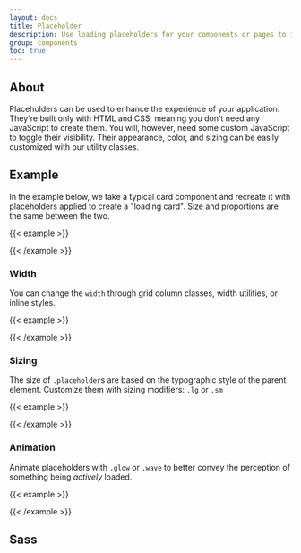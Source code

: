 ```yaml
---
layout: docs
title: Placeholder
description: Use loading placeholders for your components or pages to indicate something may still be loading.
group: components
toc: true
---
```


## About

Placeholders can be used to enhance the experience of your application. They're built only with HTML and CSS, meaning you don't need any JavaScript to create them. You will, however, need some custom JavaScript to toggle their visibility. Their appearance, color, and sizing can be easily customized with our utility classes.

## Example

In the example below, we take a typical card component and recreate it with placeholders applied to create a "loading card". Size and proportions are the same between the two.

{{< example >}}
<div class="placeholder" aria-hidden="true">
    <div class="row">
        <div class="col-4">
            <span class="el lg"></span>
        </div>
    </div>
    <span class="el"></span>
    <span class="el"></span>
    <span class="el"></span>
    <span class="el"></span>
    <span class="el"></span>
</div>
{{< /example >}}

### Width

You can change the `width` through grid column classes, width utilities, or inline styles.

{{< example >}}
<div class="placeholder" aria-hidden="true">
    <span class="el"></span>
    <span class="el"></span>
    <span class="el" style="width: 25%;"></span>
</div>
{{< /example >}}


### Sizing

The size of `.placeholder`s are based on the typographic style of the parent element. Customize them with sizing modifiers: `.lg` or `.sm`

{{< example >}}
<div class="placeholder" aria-hidden="true">
    <span class="el lg"></span>
    <span class="el"></span>
    <span class="el sm"></span>
</div>
{{< /example >}}

### Animation

Animate placeholders with `.glow` or `.wave` to better convey the perception of something being _actively_ loaded.

{{< example >}}

<p class="placeholder glow">
    <span class="el"></span>
    <span class="el"></span>
    <span class="el"></span>
</p>

<p class="placeholder wave">
    <span class="el"></span>
    <span class="el"></span>
    <span class="el"></span>
</p>
{{< /example >}}

## Sass
